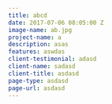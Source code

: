```yaml
---
title: abcd
date: 2017-07-06 08:05:00 Z
image-name: ab.jpg
project-name: a
description: asas
features: aswdas
client-testimonial: adasd
client-name: sadasd
client-title: asdasd
page-type: asdasd
page-url: asdasd
---
```


